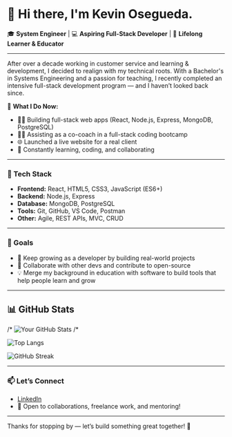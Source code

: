 # 👋 Hi there, I'm Kevin Osegueda.

🎓 **System Engineer** | 💻 **Aspiring Full-Stack Developer** | 🧠 **Lifelong Learner & Educator**

---

After over a decade working in customer service and learning & development, I decided to realign with my technical roots. With a Bachelor's in Systems Engineering and a passion for teaching, I recently completed an intensive full-stack development program — and I haven’t looked back since.

🔧 **What I Do Now:**
- 👨‍💻 Building full-stack web apps (React, Node.js, Express, MongoDB, PostgreSQL)
- 🧑‍🏫 Assisting as a co-coach in a full-stack coding bootcamp
- 🌐 Launched a live website for a real client
- 👥 Constantly learning, coding, and collaborating

---

### 🚀 Tech Stack
- **Frontend:** React, HTML5, CSS3, JavaScript (ES6+)
- **Backend:** Node.js, Express
- **Database:** MongoDB, PostgreSQL
- **Tools:** Git, GitHub, VS Code, Postman
- **Other:** Agile, REST APIs, MVC, CRUD

---

### 📌 Goals
- 🔄 Keep growing as a developer by building real-world projects
- 🤝 Collaborate with other devs and contribute to open-source
- 💡 Merge my background in education with software to build tools that help people learn and grow

---
## 📊 GitHub Stats

/* ![Your GitHub Stats](https://github-readme-stats.vercel.app/api?username=yourusername&show_icons=true&theme=tokyonight) /*


![Top Langs](https://github-readme-stats.vercel.app/api/top-langs/?username=yourusername&layout=compact&theme=tokyonight)


![GitHub Streak](https://streak-stats.demolab.com?user=yourusername&theme=tokyonight&hide_border=true)

---

### 📫 Let’s Connect
- [LinkedIn](https://www.linkedin.com/in/kevin-osegueda/)  
- 💬 Open to collaborations, freelance work, and mentoring!

---

Thanks for stopping by — let’s build something great together! 🚀
